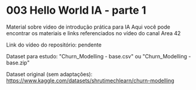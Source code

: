 # 003 Hello World IA - parte 1
Material sobre video de introdução prática para IA
Aqui você pode encontrar os materiais e links referenciados no vídeo do canal Area 42

Link do vídeo do repositório: pendente

Dataset para estudo: "Churn_Modelling - base.csv" ou "Churn_Modelling - base.zip"


Dataset original (sem adaptações): https://www.kaggle.com/datasets/shrutimechlearn/churn-modelling 



